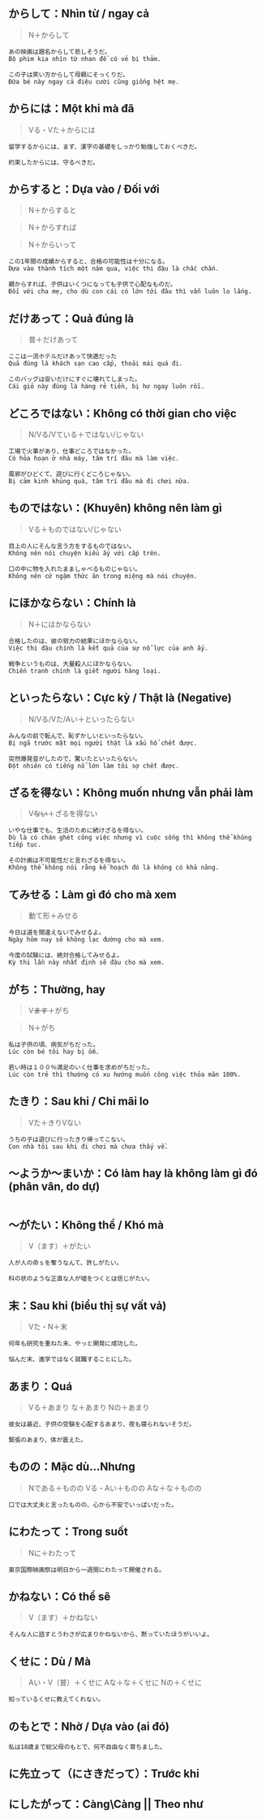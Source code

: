 ## からして：Nhìn từ / ngay cả
> N＋からして
```
あの映画は題名からして悲しそうだ。
Bộ phim kia nhìn từ nhan đề có vẻ bi thảm.

この子は笑い方からして母親にそっくりだ。
Đứa bé này ngay cả điệu cười cũng giống hệt mẹ.
```

## からには：Một khi mà đã
> Vる・Vた＋からには
```
留学するからには、まず、漢字の基礎をしっかり勉強しておくべきだ。

約束したからには、守るべきだ。
```

## からすると：Dựa vào / Đối với
> N＋からすると

> N＋からすれば

> N＋からいって
```
この1年間の成績からすると、合格の可能性は十分になる。
Dựa vào thành tích một năm qua, việc thi đậu là chắc chắn.

親からすれば、子供はいくつになっても子供で心配なものだ。
Đối với cha mẹ, cho dù con cái có lớn tới đâu thì vẫn luôn lo lắng.
```

## だけあって：Quả đúng là
> 普＋だけあって
```
ここは一流ホテルだけあって快適だった
Quả đúng là khách sạn cao cấp, thoải mái quá đi.

このバッグは安いだけにすぐに壊れてしまった。
Cái giỏ này đúng là hàng rẻ tiền, bị hư ngay luôn rồi.
```
## どころではない：Không có thời gian cho việc
> N/Vる/Vている＋ではない/じゃない
```
工場で火事があり、仕事どころではなかった。
Có hỏa hoạn ở nhà máy, tâm trí đâu mà làm việc.

風邪がひどくて、遊びに行くどころじゃない。
Bị cảm kinh khủng quá, tâm trí đâu mà đi chơi nữa.
```

## ものではない：(Khuyên) không nên làm gì
> Vる＋ものではない/じゃない
```
目上の人にそんな言う方をするものではない。
Không nên nói chuyện kiểu ấy với cấp trên.

口の中に物を入れたまましゃべるものじゃない。
Không nên cứ ngậm thức ăn trong miệng mà nói chuyện.
```

## にほかならない：Chính là
> N＋にほかならない
```
合格したのは、彼の努力の結果にほかならない。
Việc thi đậu chính là kết quả của sự nỗ lực của anh ấy.

戦争というものは、大量殺人にほかならない。
Chiến tranh chính là giết người hàng loại.
```

## といったらない：Cực kỳ / Thật là (Negative)
> N/Vる/Vた/Aい＋といったらない
```
みんなの前で転んで、恥ずかしいといったらない。
Bị ngã trước mặt mọi người thật là xấu hổ chết được.

突然爆発音がしたので、驚いたといったらない。
Đột nhiên có tiếng nổ lớn làm tôi sợ chết được.
```

## ざるを得ない：Không muốn nhưng vẫn phải làm
>  V<s>ない</s>＋ざるを得ない
```
いやな仕事でも、生活のために続けざるを得ない。
Dù là có chán ghét công việc nhưng vì cuộc sống thì không thể không tiếp tục.

その計画は不可能性だと言わざるを得ない。
Không thể không nói rằng kế hoạch đó là không có khả năng.
```
## てみせる：Làm gì đó cho mà xem
> 動て形＋みせる

```
今日は道を間違えないでみせるよ。
Ngày hôm nay sẽ không lạc đường cho mà xem.

今度の試験には、絶対合格してみせるよ。
Kỳ thi lần này nhất định sẽ đậu cho mà xem.
```

## がち：Thường, hay
> V<s>ます</s>＋がち

> N＋がち
```
私は子供の頃、病気がちだった。
Lúc còn bé tôi hay bị ốm.

若い時は１００％満足のいく仕事を求めがちだった。
Lúc còn trẻ thì thường có xu hướng muốn công việc thỏa mãn 100%.
```

## たきり：Sau khi / Chỉ mãi lo
> Vた＋きりVない

```
うちの子は遊びに行ったきり帰ってこない。
Con nhà tôi sau khi đi chơi mà chưa thấy về.
```

## ～ようか～まいか：Có làm hay là không làm gì đó (phân vân, do dự)
```

```

## ～がたい：Không thể / Khó mà
> V（ます）＋がたい
```
人が人の命ｓを奪うなんて、許しがたい。

科の状のような正直な人が噓をつくとは信じがたい。
```

## 末：Sau khi (biểu thị sự vất vả)
> Vた・N＋末
```
何年も研究を重ねた末、やっと開発に成功した。

悩んだ末、進学ではなく就職することにした。
```

## あまり：Quá
> Vる＋あまり
> な＋あまり
> Nの＋あまり
```
彼女は最近、子供の受験を心配するあまり、夜も寝られないそうだ。

緊張のあまり、体が震えた。
```

## ものの：Mặc dù...Nhưng
> Nである＋ものの
> Vる・Aい＋ものの
> Aな＋な＋ものの
```
口では大丈夫と言ったものの、心から不安でいっぱいだった。
```

## にわたって：Trong suốt
> Nに＋わたって
```
東京国際映画祭は明日から一週間にわたって開催される。
```

## かねない：Có thể sẽ
> V（ます）＋かねない
```
そんな人に話すとうわさが広まりかねないから、黙っていたほうがいいよ。
```

## くせに：Dù / Mà
> Aい・V（普）＋くせに
> Aな＋な＋くせに
> Nの＋くせに
```
知っているくせに教えてくれない。
```

## のもとで：Nhờ / Dựa vào (ai đó)
```
私は18歳まで総父母のもとで、何不自由なく育ちました。
```

## に先立って（にさきだって）：Trước khi

## にしたがって：Càng\Càng || Theo như
